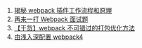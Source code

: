 1. [揭秘 webpack 插件工作流程和原理](https://mp.weixin.qq.com/s/LI-SkBoPA94Ply6Qes92PA)
2. [再来一打 Webpack 面试题](https://mp.weixin.qq.com/s/f1ON5SiLR9lpmbdcjVTI_Q)
3. [【干货】webpack 不可错过的打包优化方法](https://mp.weixin.qq.com/s/hN2yTtFLyFBWmOrKF-E8lQ)
4. [由浅入深配置 webpack4](https://mp.weixin.qq.com/s/EjlvrHD2hoodi1uc4ORFvw)
